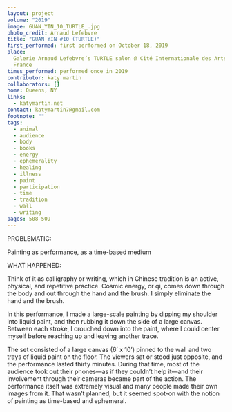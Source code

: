 ```yaml
---
layout: project
volume: "2019"
image: GUAN_YIN_10_TURTLE_.jpg
photo_credit: Arnaud Lefebvre
title: "GUAN YIN #10 (TURTLE)"
first_performed: first performed on October 18, 2019
place:
  Galerie Arnaud Lefebvre’s TURTLE salon @ Cité Internationale des Arts, Paris,
  France
times_performed: performed once in 2019
contributor: katy martin
collaborators: []
home: Queens, NY
links:
  - katymartin.net
contact: katymartin7@gmail.com
footnote: ""
tags:
  - animal
  - audience
  - body
  - books
  - energy
  - ephemerality
  - healing
  - illness
  - paint
  - participation
  - time
  - tradition
  - wall
  - writing
pages: 508-509
---
```


PROBLEMATIC:

Painting as performance, as a time-based medium

WHAT HAPPENED:

Think of it as calligraphy or writing, which in Chinese tradition is an active, physical, and repetitive practice. Cosmic energy, or qi, comes down through the body and out through the hand and the brush. I simply eliminate the hand and the brush.

In this performance, I made a large-scale painting by dipping my shoulder into liquid paint, and then rubbing it down the side of a large canvas. Between each stroke, I crouched down into the paint, where I could center myself before reaching up and leaving another trace.

The set consisted of a large canvas (6’ x 10’) pinned to the wall and two trays of liquid paint on the floor. The viewers sat or stood just opposite, and the performance lasted thirty minutes. During that time, most of the audience took out their phones—as if they couldn’t help it—and their involvement through their cameras became part of the action. The performance itself was extremely visual and many people made their own images from it. That wasn’t planned, but it seemed spot-on with the notion of painting as time-based and ephemeral.
